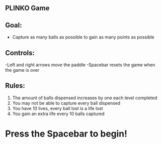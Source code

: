 ## PLINKO Game


## Goal: 
* Capture as many balls as possible to gain as many points as possible 

## Controls: 
   -Left and right arrows move the paddle 
   -Spacebar resets the game when the game is over 


## Rules: 
1) The amount of balls dispensed increases by one each level completed 
2) You may not be able to capture every ball dispensed
3) You have 10 lives, every ball lost is a life lost 
4) You gain an extra life every 10 balls captured 


# Press the Spacebar to begin! 
